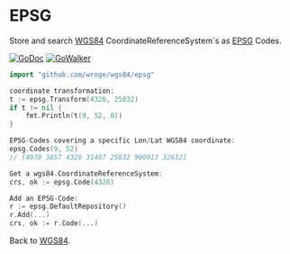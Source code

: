 # EPSG

Store and search 
[WGS84](https://github.com/wroge/wgs84) CoordinateReferenceSystem`s as
[EPSG](https://en.wikipedia.org/wiki/Spatial_reference_system#Identifiers) Codes.

[![GoDoc](http://img.shields.io/badge/godoc-reference-5272B4.svg?style=flat-square)](https://godoc.org/github.com/wroge/wgs84/epsg)
[![GoWalker](https://img.shields.io/badge/Go_Walker-Doc-blue.svg?style=flat-square)](https://gowalker.org/github.com/wroge/wgs84/epsg)

```go
import "github.com/wroge/wgs84/epsg"

coordinate transformation:
t := epsg.Transform(4326, 25832)
if t != nil {
    fmt.Println(t(9, 52, 0))
}

EPSG-Codes covering a specific Lon/Lat WGS84 coordinate:
epsg.Codes(9, 52)
// [4978 3857 4326 31467 25832 900913 32632]

Get a wgs84.CoordinateReferenceSystem:
crs, ok := epsg.Code(4326)

Add an EPSG-Code:
r := epsg.DefaultRepository()
r.Add(...)
crs, ok := r.Code(...)
```

Back to [WGS84](https://github.com/wroge/wgs84).
